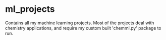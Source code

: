 # ml_projects
Contains all my machine learning projects. Most of the projects deal with chemistry applications, and require my custom built 'chemml.py' package to run.
